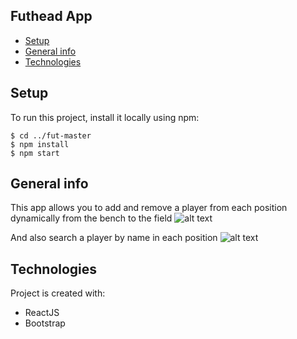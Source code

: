 ## Futhead App
* [Setup](#setup) 
* [General info](#general-info)
* [Technologies](#technologies)

## Setup
To run this project, install it locally using npm:

```
$ cd ../fut-master
$ npm install
$ npm start
```
## General info

This app allows you to add and remove a player from each position dynamically from the bench to the field
![alt text](https://i.ibb.co/3NKSWK9/main.jpg)

And also search a player by name in each position
![alt text](https://i.ibb.co/5KdgrqL/search-modal.jpg)
		
## Technologies
Project is created with:
* ReactJS
* Bootstrap

